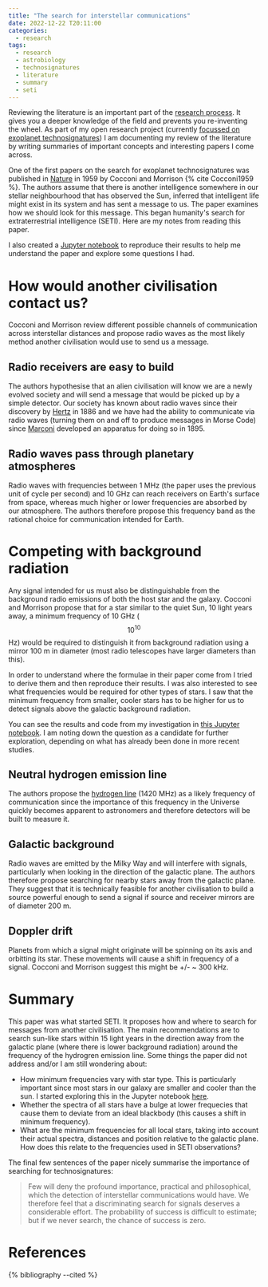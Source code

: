 ```yaml
---
title: "The search for interstellar communications"
date: 2022-12-22 T20:11:00
categories:
  - research
tags:
  - research
  - astrobiology
  - technosignatures
  - literature
  - summary
  - seti
---
```

Reviewing the literature is an important part of the [research process][my-research-process]. It gives you a deeper knowledge of the field and prevents you re-inventing the wheel. As part of my open research project (currently [focussed on exoplanet technosignatures][why-technosignatures]) I am documenting my review of the literature by writing summaries of important concepts and interesting papers I come across.
 
One of the first papers on the search for exoplanet technosignatures was published in [Nature][nature] in 1959 by Cocconi and Morrison {% cite Cocconi1959 %}. The authors assume that there is another intelligence somewhere in our stellar neighbourhood that has observed the Sun, inferred that intelligent life might exist in its system and has sent a message to us. The paper examines how we should look for this message. This began humanity's search for extraterrestrial intelligence (SETI). Here are my notes from reading this paper. 

I also created a [Jupyter notebook][jupyter-cocconi-morrison] to reproduce their results to help me understand the paper and explore some questions I had. 

# How would another civilisation contact us?
Cocconi and Morrison review different possible channels of communication across interstellar distances and propose radio waves as the most likely method another civilisation would use to send us a message.

## Radio receivers are easy to build
The authors hypothesise that an alien civilisation will know we are a newly evolved society and will send a message that would be picked up by a simple detector. Our society has known about radio waves since their discovery by [Hertz][hertz] in 1886 and we have had the ability to communicate via radio waves (turning them on and off to produce messages in Morse Code) since [Marconi][marconi] developed an apparatus for doing so in 1895. 

## Radio waves pass through planetary atmospheres
Radio waves with frequencies between 1 MHz (the paper uses the previous unit of cycle per second) and 10 GHz can reach receivers on Earth's surface from space, whereas much higher or lower frequencies are absorbed by our atmosphere. The authors therefore propose this frequency band as the rational choice for communication intended for Earth. 

# Competing with background radiation
Any signal intended for us must also be distinguishable from the background radio emissions of both the host star and the galaxy. Cocconi and Morrison propose that for a star similar to the quiet Sun, 10 light years away, a minimum frequency of 10 GHz ($$10^{10}$$ Hz) would be required to distinguish it from background radiation using a mirror 100 m in diameter (most radio telescopes have larger diameters than this). 

In order to understand where the formulae in their paper come from I tried to derive them and then reproduce their results. I was also interested to see what frequencies would be required for other types of stars. I saw that the minimum frequency from smaller, cooler stars has to be higher for us to detect signals above the galactic background radiation.

You can see the results and code from my investigation in [this Jupyter notebook][jupyter-cocconi-morrison]. I am noting down the question as a candidate for further exploration, depending on what has already been done in more recent studies.

## Neutral hydrogen emission line
The authors propose the [hydrogen line][hydrogen-line] (1420 MHz) as a likely frequency of communication since the importance of this frequency in the Universe quickly becomes apparent to astronomers and therefore detectors will be built to measure it.

## Galactic background
Radio waves are emitted by the Milky Way and will interfere with signals, particularly when looking in the direction of the galactic plane.  The authors therefore propose searching for nearby stars away from the galactic plane. They suggest that it is technically feasible for another civilisation to build a source powerful enough to send a signal if source and receiver mirrors are of diameter 200 m.

## Doppler drift
Planets from which a signal might originate will be spinning on its axis and orbitting its star. These movements will cause a shift in frequency of a signal. Cocconi and Morrison suggest this might be +/- ~ 300 kHz.

# Summary
This paper was what started SETI. It proposes how and where to search for messages from another civilisation. The main recommendations are to search sun-like stars within 15 light years in the direction away from the galactic plane (where there is lower background radiation) around the frequency of the hydrogren emission line. Some things the paper did not address and/or I am still wondering about:

- How minimum frequencies vary with star type. This is particularly important since most stars in our galaxy are smaller and cooler than the sun. I started exploring this in the Jupyter notebook [here][jupyter-cocconi-morrison]. 
- Whether the spectra of all stars have a bulge at lower frequecies that cause them to deviate from an ideal blackbody (this causes a shift in minimum frequency).
- What are the minimum frequencies for all local stars, taking into account their actual spectra, distances and position relative to the galactic plane. How does this relate to the frequencies used in SETI observations? 

The final few sentences of the paper nicely summarise the importance of searching for technosignatures:

> Few will deny the profound importance, practical and philosophical, which the detection of interstellar communications would have. We therefore feel that a discriminating search for signals deserves a considerable effort. The probability of success is difficult to estimate; but if we never search, the chance of success is zero.

# References

{% bibliography --cited %}

[hertz]: https://en.wikipedia.org/wiki/Heinrich_Hertz
[hydrogen-line]: https://en.wikipedia.org/wiki/Hydrogen_line
[jupyter-cocconi-morrison]: https://github.com/gemmadanks/technosignatures/blob/main/radio-seti/interstellar-communications/interstellar-communications.ipynb
[marconi]: https://en.wikipedia.org/wiki/Guglielmo_Marconi
[my-research-process]: https://open-research.gemmadanks.com/planning/my-research-process/
[nature]: https://www.nature.com/
[technosignatures]: https://open-research.gemmadanks.com/notes/technosignatures/
[why-technosignatures]: https://open-research.gemmadanks.com/planning/my-next-research-topic-technosignatures/

<script src="https://polyfill.io/v3/polyfill.min.js?features=es6"></script>
<script id="MathJax-script" async src="https://cdn.jsdelivr.net/npm/mathjax@3/es5/tex-mml-chtml.js"></script>
